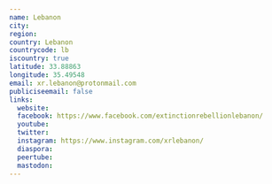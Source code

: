```yaml
---
name: Lebanon
city:
region:
country: Lebanon
countrycode: lb
iscountry: true
latitude: 33.88863
longitude: 35.49548
email: xr.lebanon@protonmail.com
publiciseemail: false
links:
  website:
  facebook: https://www.facebook.com/extinctionrebellionlebanon/
  youtube:
  twitter:
  instagram: https://www.instagram.com/xrlebanon/
  diaspora:
  peertube:
  mastodon:
---
```

